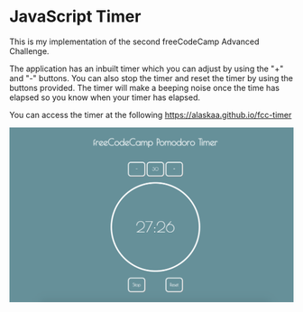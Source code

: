 # JavaScript Timer

This is my implementation of the second freeCodeCamp Advanced Challenge.

The application has an inbuilt timer which you can adjust by using the "+" and "-" buttons. You can also stop the timer and reset the timer by using the buttons provided. The timer will make a beeping noise once the time has elapsed so you know when your timer has elapsed.

You can access the timer at the following
https://alaskaa.github.io/fcc-timer

![Timer Screenshot](images/screen1.png)
